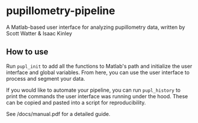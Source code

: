# pupillometry-pipeline
A Matlab-based user interface for analyzing pupillometry data, written by Scott Watter &amp; Isaac Kinley

## How to use

Run `pupl_init` to add all the functions to Matlab's path and initialize the user interface and global variables. From here, you can use the user interface to process and segment your data.

If you would like to automate your pipeline, you can run `pupl_history` to print the commands the user interface was running under the hood. These can be copied and pasted into a script for reproducibility.

See /docs/manual.pdf for a detailed guide.